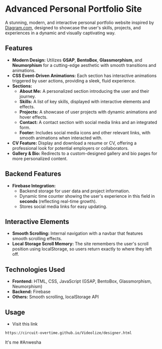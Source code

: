 # Advanced Personal Portfolio Site

A stunning, modern, and interactive personal portfolio website inspired by [Diagram.com](https://www.diagram.com/), designed to showcase the user's skills, projects, and experiences in a dynamic and visually captivating way.

## Features

- **Modern Design:** Utilizes **GSAP**, **BentoBox**, **Glassmorphism**, and **Neumorphism** for a cutting-edge aesthetic with smooth transitions and animations.
- **CSS Event-Driven Animations:** Each section has interactive animations triggered by user actions, providing a sleek, fluid experience.
- **Sections:**
  - **About Me:** A personalized section introducing the user and their journey.
  - **Skills:** A list of key skills, displayed with interactive elements and effects.
  - **Projects:** A showcase of user projects with dynamic animations and hover effects.
  - **Contact:** A contact section with social media links and an integrated form.
  - **Footer:** Includes social media icons and other relevant links, with smooth animations when interacted with.
- **CV Feature:** Display and download a resume or CV, offering a professional look for potential employers or collaborators.
- **Gallery & Bio:** Redirects to a custom-designed gallery and bio pages for more personalized content.
  
## Backend Features

- **Firebase Integration:** 
  - Backend storage for user data and project information.
  - Dynamic time counter showing the user's experience in this field in **seconds** (reflecting real-time growth).
  - Stores social media links for easy updating.

## Interactive Elements

- **Smooth Scrolling:** Internal navigation with a navbar that features smooth scrolling effects.
- **Local Storage Scroll Memory:** The site remembers the user's scroll position using localStorage, so users return exactly to where they left off.

## Technologies Used

- **Frontend:** HTML, CSS, JavaScript (GSAP, BentoBox, Glassmorphism, Neumorphism)
- **Backend:** Firebase
- **Others:** Smooth scrolling, localStorage API

## Usage 
- Visit this link
```bash
https://circuit-overtime.github.io/Videolize/designer.html
```
It's me #Anwesha

